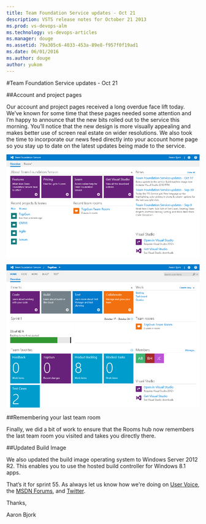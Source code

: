 ```yaml
---
title: Team Foundation Service updates - Oct 21
description: VSTS release notes for October 21 2013
ms.prod: vs-devops-alm
ms.technology: vs-devops-articles
ms.manager: douge
ms.assetid: 79a305c6-4033-453a-89e8-f957f0f19ad1
ms.date: 06/01/2016
ms.author: douge
author: yukom
---
```


#Team Foundation Service updates - Oct 21

##Account and project pages

Our account and project pages received a long overdue face lift today. We’ve known for some time that these pages needed some attention and I’m happy to announce that the new bits rolled out to the service this morning. You’ll notice that the new design is more visually appealing and makes better use of screen real estate on wider resolutions. We also took the time to incorporate our news feed directly into your account home page so you stay up to date on the latest updates being made to the service.

![New account home page](_img/10_21_01.png)

![New project home page](_img/10_21_02.png)

##Remembering your last team room

Finally, we did a bit of work to ensure that the Rooms hub now remembers the last team room you visited and takes you directly there.

##Updated Build Image

We also updated the build image operating system to Windows Server 2012 R2. This enables you to use the hosted build controller for Windows 8.1 apps.

That’s it for sprint 55. As always let us know how we're doing on [User Voice](https://visualstudio.uservoice.com/forums/330519-vso), the [MSDN Forums](http://social.msdn.microsoft.com/Forums/en-US/TFService/threads), and [Twitter](http://twitter.com/search?q=%23tfservice).

Thanks,

Aaron Bjork


